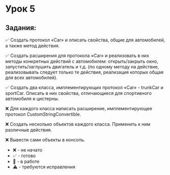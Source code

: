 # Урок 5
## Задания:

:white_check_mark: Создать протокол «Car» и описать свойства, общие для автомобилей, а также метод действия. <br/>

:white_check_mark: Создать расширения для протокола «Car» и реализовать в них методы конкретных действий с автомобилем: открыть/закрыть окно, запустить/заглушить двигатель и т.д. (по одному методу на действие, реализовывать следует только те действия, реализация которых общая для всех автомобилей). <br/>

:white_check_mark: Создать два класса, имплементирующих протокол «Car» - trunkCar и sportСar. Описать в них свойства, отличающиеся для спортивного автомобиля и цистерны. <br/>

:x: Для каждого класса написать расширение, имплементирующее протокол CustomStringConvertible. <br/>

:x: Создать несколько объектов каждого класса. Применить к ним различные действия. <br/>

:x: Вывести сами объекты в консоль. <br/>


* :x: - не начато
* :white_check_mark: - готово
* :memo: - в работе
* :warning: - требуются исправления

